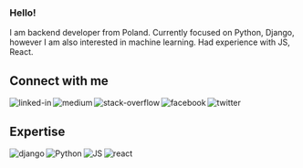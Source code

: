 ### Hello!
I am backend developer from Poland. Currently focused on Python, Django, however I am also interested in machine learning. Had experience with JS, React.

## Connect with me
[<img align="left" alt="linked-in" src="https://img.shields.io/badge/linkedin-%230077B5.svg?&style=for-the-badge&logo=linkedin&logoColor=white" />](https://www.linkedin.com/in/monika-j%C3%B3zefowicz-b64963237/)[<img align="left" alt="medium" src="https://img.shields.io/badge/medium-%2312100E.svg?&style=for-the-badge&logo=medium&logoColor=white" />]()[<img align="left" alt="stack-overflow" src="https://img.shields.io/badge/stack%20overflow-FE7A16?logo=stack-overflow&logoColor=white&style=for-the-badge" />](https://stackoverflow.com/users/20749222/monika)[<img align="left" alt="facebook" src="https://img.shields.io/badge/facebook-%231877F2.svg?&style=for-the-badge&logo=facebook&logoColor=white" />]()[<img align="left" alt="twitter" src="https://img.shields.io/badge/twitter-%231DA1F2.svg?&style=for-the-badge&logo=twitter&logoColor=white" />]()<br>

## Expertise
<img align="left" alt="django" src="https://img.shields.io/badge/-Django-success" /><img align="left" alt="Python" src="https://img.shields.io/badge/-PYTHON-yellowgreen" /><img align="left" alt="JS" src="https://img.shields.io/badge/-JavaScript-yellow" /><img align="left" alt="react" src="https://img.shields.io/badge/-React-blue" /><br>
<br>
